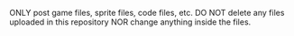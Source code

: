 ONLY post game files, sprite files, code files, etc. DO NOT delete any files uploaded in this repository NOR change anything inside the files.
